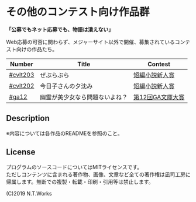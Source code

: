 # その他のコンテスト向け作品群

**「公募でもネット応募でも、物語は潰えない」**

Web応募の可否に関わらず、メジャーサイト以外で開催、募集されているコンテスト向けの作品たち。

| Number | Title | Contest |
| --- | --- | --- |
| [#cvlt203](zebra/README.md) | ぜぶらぶら | [短編小説新人賞](http://cobalt.shueisha.co.jp/write/newface-award-apply/) |
| [#cvlt202](kyoko/README.md) | 今日子さんの夕沈み | [短編小説新人賞](http://cobalt.shueisha.co.jp/write/newface-award-apply/) |
| [#ga12](yubijo/README.md) | 幽霊が美少女なら問題ないよね？ | [第12回GA文庫大賞](https://ga.sbcr.jp/novel/taisyo/guide.html) |

## Description

※内容については各作品のREADMEを参照のこと。

## License

プログラムのソースコードについてはMITライセンスです。  
ただしコンテンツに含まれる著作物、画像、文章など全ての著作権は凪司工房に帰属します。無断での複製・転載・印刷・引用等は禁止します。

(C)2019 N.T.Works

